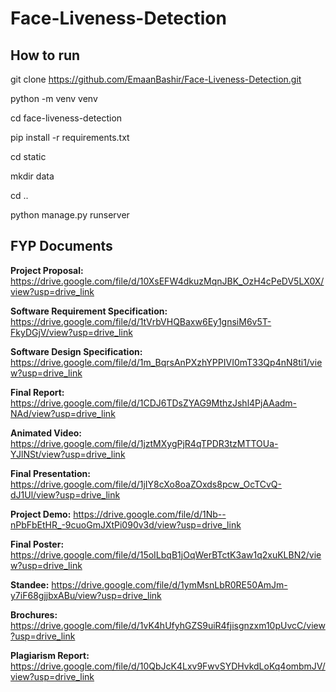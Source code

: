 # Face-Liveness-Detection

## How to run

git clone https://github.com/EmaanBashir/Face-Liveness-Detection.git

python -m venv venv

cd face-liveness-detection

pip install -r requirements.txt

cd static

mkdir data

cd ..

python manage.py runserver

## FYP Documents

**Project Proposal:** https://drive.google.com/file/d/10XsEFW4dkuzMqnJBK_OzH4cPeDV5LX0X/view?usp=drive_link

**Software Requirement Specification:** https://drive.google.com/file/d/1tVrbVHQBaxw6Ey1gnsiM6v5T-FkyDGjV/view?usp=drive_link

**Software Design Specification:** https://drive.google.com/file/d/1m_BqrsAnPXzhYPPIVI0mT33Qp4nN8ti1/view?usp=drive_link

**Final Report:** https://drive.google.com/file/d/1CDJ6TDsZYAG9MthzJshl4PjAAadm-NAd/view?usp=drive_link

**Animated Video:** https://drive.google.com/file/d/1jztMXygPjR4qTPDR3tzMTTOUa-YJlNSt/view?usp=drive_link

**Final Presentation:** https://drive.google.com/file/d/1jIY8cXo8oaZOxds8pcw_OcTCvQ-dJ1Ul/view?usp=drive_link

**Project Demo:** https://drive.google.com/file/d/1Nb--nPbFbEtHR_-9cuoGmJXtPi090v3d/view?usp=drive_link

**Final Poster:** https://drive.google.com/file/d/15oILbqB1jOqWerBTctK3aw1q2xuKLBN2/view?usp=drive_link

**Standee:** https://drive.google.com/file/d/1ymMsnLbR0RE50AmJm-y7iF68gjjbxABu/view?usp=drive_link

**Brochures:** https://drive.google.com/file/d/1vK4hUfyhGZS9uiR4fjisgnzxm10pUvcC/view?usp=drive_link

**Plagiarism Report:** https://drive.google.com/file/d/10QbJcK4Lxv9FwvSYDHvkdLoKq4ombmJV/view?usp=drive_link
















